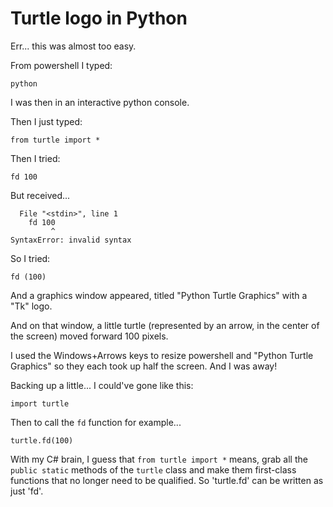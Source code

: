 ﻿# Turtle logo in Python

Err... this was almost too easy.

From powershell I typed:

    python

I was then in an interactive python console.

Then I just typed:

    from turtle import *

Then I tried:

    fd 100

But received...

      File "<stdin>", line 1
        fd 100
             ^
    SyntaxError: invalid syntax

So I tried:

    fd (100)

And a graphics window appeared, titled "Python Turtle Graphics" with a "Tk" logo.

And on that window, a little turtle (represented by an arrow, in the center of the screen) moved forward 100 pixels.

I used the Windows+Arrows keys to resize powershell and "Python Turtle Graphics" so they each took up half the screen. And I was away!

Backing up a little... I could've gone like this:

    import turtle

Then to call the `fd` function for example...

    turtle.fd(100)

With my C# brain, I guess that `from turtle import *` means, grab all the `public static` methods of the `turtle` class and make them first-class functions that no longer need to be qualified. So 'turtle.fd' can be written as just 'fd'.
